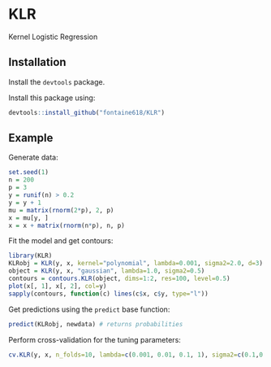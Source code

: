 # KLR

Kernel Logistic Regression

## Installation

Install the `devtools` package.

Install this package using:
```R
devtools::install_github("fontaine618/KLR")
```

## Example

Generate data:
```R
set.seed(1)
n = 200
p = 3
y = runif(n) > 0.2
y = y + 1
mu = matrix(rnorm(2*p), 2, p)
x = mu[y, ]
x = x + matrix(rnorm(n*p), n, p)
```

Fit the model and get contours:
```R
library(KLR)
KLRobj = KLR(y, x, kernel="polynomial", lambda=0.001, sigma2=2.0, d=3)
object = KLR(y, x, "gaussian", lambda=1.0, sigma2=0.5)
contours = contours.KLR(object, dims=1:2, res=100, level=0.5)
plot(x[, 1], x[, 2], col=y)
sapply(contours, function(c) lines(c$x, c$y, type="l"))
```

Get predictions using the `predict` base function:
```R
predict(KLRobj, newdata) # returns probabilities
```

Perform cross-validation for the tuning parameters:
```R
cv.KLR(y, x, n_folds=10, lambda=c(0.001, 0.01, 0.1, 1), sigma2=c(0.1,0.5,1.0,2.0))
```
